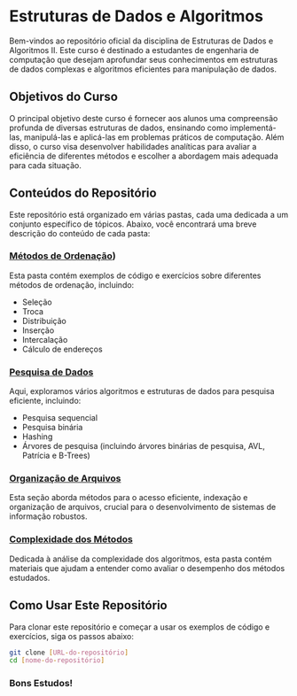 # Estruturas de Dados e Algoritmos

Bem-vindos ao repositório oficial da disciplina de Estruturas de Dados e Algoritmos II. Este curso é destinado a estudantes de engenharia de computação que desejam aprofundar seus conhecimentos em estruturas de dados complexas e algoritmos eficientes para manipulação de dados. 

## Objetivos do Curso

O principal objetivo deste curso é fornecer aos alunos uma compreensão profunda de diversas estruturas de dados, ensinando como implementá-las, manipulá-las e aplicá-las em problemas práticos de computação. Além disso, o curso visa desenvolver habilidades analíticas para avaliar a eficiência de diferentes métodos e escolher a abordagem mais adequada para cada situação.

## Conteúdos do Repositório

Este repositório está organizado em várias pastas, cada uma dedicada a um conjunto específico de tópicos. Abaixo, você encontrará uma breve descrição do conteúdo de cada pasta:

### [Métodos de Ordenação](https://github.com/brunamichellyos/UFG-ED2/blob/main/M%C3%A9todos%20de%20Ordena%C3%A7%C3%A3o))

Esta pasta contém exemplos de código e exercícios sobre diferentes métodos de ordenação, incluindo:
- Seleção
- Troca
- Distribuição
- Inserção
- Intercalação
- Cálculo de endereços

### [Pesquisa de Dados](./Pesquisa)

Aqui, exploramos vários algoritmos e estruturas de dados para pesquisa eficiente, incluindo:
- Pesquisa sequencial
- Pesquisa binária
- Hashing
- Árvores de pesquisa (incluindo árvores binárias de pesquisa, AVL, Patrícia e B-Trees)

### [Organização de Arquivos](./Organização_de_Arquivos)

Esta seção aborda métodos para o acesso eficiente, indexação e organização de arquivos, crucial para o desenvolvimento de sistemas de informação robustos.

### [Complexidade dos Métodos](./Complexidade)

Dedicada à análise da complexidade dos algoritmos, esta pasta contém materiais que ajudam a entender como avaliar o desempenho dos métodos estudados.

## Como Usar Este Repositório

Para clonar este repositório e começar a usar os exemplos de código e exercícios, siga os passos abaixo:

```bash
git clone [URL-do-repositório]
cd [nome-do-repositório]
```

### Bons Estudos!
